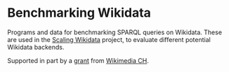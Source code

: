 # Benchmarking Wikidata

Programs and data for benchmarking SPARQL queries on Wikidata. 
These are used in the [Scaling Wikidata](https://www.wikidata.org/wiki/Wikidata:Scaling_Wikidata/Benchmarking) project, to evaluate different potential Wikidata backends. 

Supported in part by a [grant](https://meta.wikimedia.org/wiki/Wikimedia_CH/Grant_apply/Scaling_Wikidata_by_benchmarking_QLever) from [Wikimedia CH](https://wikimedia.ch/). 
